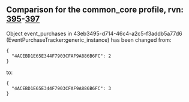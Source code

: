 ## Comparison for the common_core profile, rvn: [395](https://github.com/PRO100KatYT/FortniteProfileRevisions/tree/main/profiles/common_core/395%20common_core.json)-[397](https://github.com/PRO100KatYT/FortniteProfileRevisions/tree/main/profiles/common_core/397%20common_core.json)

Object event_purchases in 43eb3495-d714-46c4-a2c5-f3addb5a77d6 (EventPurchaseTracker:generic_instance) has been changed from:

```
{
  "4ACEBD1E65E344F7903CFAF9A886B6FC": 2
}
```

to:

```
{
  "4ACEBD1E65E344F7903CFAF9A886B6FC": 3
}
```

<br><br>

